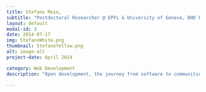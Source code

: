 ```yaml
---
title: Stefano Moia,
subtitle: "Postdoctoral Researcher @ EPFL & University of Geneva, BHD Founding Chair"
layout: default
modal-id: 3
date: 2014-07-17
img: StefanoWhite.png
thumbnail: StefanoYellow.png
alt: image-alt
project-date: April 2014

category: Web Development
description: "Open development, the journey from software to communities and back: Writing scientific code, especially without the proper background, is difficult. Openly writing good scientific code is even more difficult, not only for the coding part, but also for the added challenges and inevitable insecurity that making something public brings along. Or is it? In this talk, we'll start with looking into practices, approaches, and tools that can help improve any type of code (and text!) writing. We will then discuss how making code open (and following open science practices in general) can make things easier, and how this action might foster not only a project, but also scientific communities. Finally, we will look into practices to work within such communities, and how such practices can improve code (and text) writing in return."

---
```




